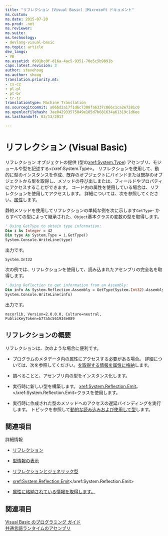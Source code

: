 ```yaml
---
title: "リフレクション (Visual Basic) |Microsoft ドキュメント"
ms.custom: 
ms.date: 2015-07-20
ms.prod: .net
ms.reviewer: 
ms.suite: 
ms.technology:
- devlang-visual-basic
ms.topic: article
dev_langs:
- VB
ms.assetid: d991bc0f-d16a-4ac5-9351-70e5c5b9891b
caps.latest.revision: 3
author: stevehoag
ms.author: shoag
translation.priority.mt:
- cs-cz
- pl-pl
- pt-br
- tr-tr
translationtype: Machine Translation
ms.sourcegitcommit: a06bd2a17f1d6c7308fa6337c866c1ca2e7281c0
ms.openlocfilehash: 3ae042933575849e105d7b681634a61319c1d6ee
ms.lasthandoff: 03/13/2017

---
```

# <a name="reflection-visual-basic"></a>リフレクション (Visual Basic)
リフレクション オブジェクトの提供 (型の<xref:System.Type>) アセンブリ、モジュールや型を記述する</xref:System.Type>。 リフレクションを使用して、動的に型のインスタンスを作成、既存のオブジェクトにバインドまたは既存のオブジェクトから型を取得し、メソッドの呼び出しまたは、フィールドやプロパティにアクセスすることができます。 コード内の属性を使用している場合は、リフレクションを使用してアクセスします。 詳細については、次を参照してください。[属性](https://msdn.microsoft.com/library/5x6cd29c)します。  
  
 静的メソッドを使用してリフレクションの単純な例を次に示します`GetType`- からすべての型によって継承された、`Object`基本クラスの変数の型を取得します。  
  
```vb  
' Using GetType to obtain type information:  
Dim i As Integer = 42  
Dim type As System.Type = i.GetType()  
System.Console.WriteLine(type)  
```  
  
 出力です。  
  
 `System.Int32`  
  
 次の例では、リフレクションを使用して、読み込まれたアセンブリの完全名を取得します。  
  
```vb  
' Using Reflection to get information from an Assembly:  
Dim info As System.Reflection.Assembly = GetType(System.Int32).Assembly  
System.Console.WriteLine(info)  
```  
  
 出力です。  
  
 `mscorlib, Version=2.0.0.0, Culture=neutral, PublicKeyToken=b77a5c561934e089`  
  
## <a name="reflection-overview"></a>リフレクションの概要  
 リフレクションは、次のような場合に便利です。  
  
-   プログラムのメタデータ内の属性にアクセスする必要がある場合。 詳細については、次を参照してください。[を取得する情報を属性に格納](http://msdn.microsoft.com/library/37dfe4e3-7da0-48b6-a3d9-398981524e1c)します。  
  
-   調べることと、アセンブリ内の型をインスタンス化します。  
  
-   実行時に新しい型を構築します。 <xref:System.Reflection.Emit>。</xref:System.Reflection.Emit>クラスを使用します。  
  
-   実行時に作成された型のメソッドへのアクセスの遅延バインディングを実行します。 トピックを参照して[動的な読み込みおよび使用して型](http://msdn.microsoft.com/library/db985bec-5942-40ec-b13a-771ae98623dc)します。  
  
## <a name="related-sections"></a>関連項目  
 詳細情報  
  
-   [リフレクション](http://msdn.microsoft.com/library/d1a58e7f-fb39-4d50-bf84-e3b8f9bf9775)  
  
-   [型情報の表示](http://msdn.microsoft.com/library/7e7303a9-4064-4738-b4e7-b75974ed70d2)  
  
-   [リフレクションとジェネリック型](http://msdn.microsoft.com/library/f7180fc5-dd41-42d4-8a8e-1b34288e06de)  
  
-   <xref:System.Reflection.Emit></xref:System.Reflection.Emit>  
  
-   [属性に格納されている情報を取得します。](http://msdn.microsoft.com/library/37dfe4e3-7da0-48b6-a3d9-398981524e1c)  
  
## <a name="see-also"></a>関連項目  
 [Visual Basic のプログラミング ガイド](../../../visual-basic/programming-guide/index.md)   
 [共通言語ランタイムのアセンブリ](https://msdn.microsoft.com/library/k3677y81)
